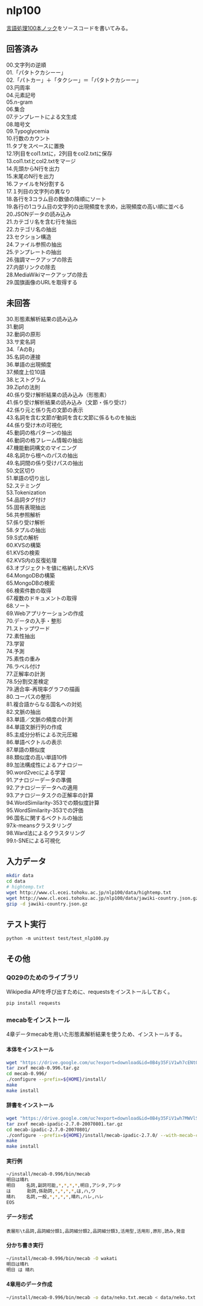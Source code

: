 # nlp100

[言語処理100本ノック](http://www.cl.ecei.tohoku.ac.jp/nlp100/)をソースコードを書いてみる。

## 回答済み

00.文字列の逆順  
01.「パタトクカシーー」  
02.「パトカー」＋「タクシー」＝「パタトクカシーー」  
03.円周率  
04.元素記号  
05.n-gram  
06.集合  
07.テンプレートによる文生成  
08.暗号文  
09.Typoglycemia  
10.行数のカウント  
11.タブをスペースに置換  
12.1列目をcol1.txtに，2列目をcol2.txtに保存  
13.col1.txtとcol2.txtをマージ  
14.先頭からN行を出力  
15.末尾のN行を出力  
16.ファイルをN分割する  
17.１列目の文字列の異なり  
18.各行を3コラム目の数値の降順にソート  
19.各行の1コラム目の文字列の出現頻度を求め，出現頻度の高い順に並べる  
20.JSONデータの読み込み  
21.カテゴリ名を含む行を抽出  
22.カテゴリ名の抽出  
23.セクション構造  
24.ファイル参照の抽出  
25.テンプレートの抽出  
26.強調マークアップの除去  
27.内部リンクの除去  
28.MediaWikiマークアップの除去  
29.国旗画像のURLを取得する  

## 未回答

30.形態素解析結果の読み込み  
31.動詞  
32.動詞の原形  
33.サ変名詞  
34.「AのB」  
35.名詞の連接  
36.単語の出現頻度  
37.頻度上位10語  
38.ヒストグラム  
39.Zipfの法則  
40.係り受け解析結果の読み込み（形態素）  
41.係り受け解析結果の読み込み（文節・係り受け）  
42.係り元と係り先の文節の表示  
43.名詞を含む文節が動詞を含む文節に係るものを抽出  
44.係り受け木の可視化  
45.動詞の格パターンの抽出  
46.動詞の格フレーム情報の抽出  
47.機能動詞構文のマイニング  
48.名詞から根へのパスの抽出  
49.名詞間の係り受けパスの抽出  
50.文区切り  
51.単語の切り出し  
52.ステミング  
53.Tokenization  
54.品詞タグ付け  
55.固有表現抽出  
56.共参照解析  
57.係り受け解析  
58.タプルの抽出  
59.S式の解析  
60.KVSの構築  
61.KVSの検索  
62.KVS内の反復処理  
63.オブジェクトを値に格納したKVS  
64.MongoDBの構築  
65.MongoDBの検索  
66.検索件数の取得  
67.複数のドキュメントの取得  
68.ソート  
69.Webアプリケーションの作成  
70.データの入手・整形  
71.ストップワード  
72.素性抽出  
73.学習  
74.予測  
75.素性の重み  
76.ラベル付け  
77.正解率の計測  
78.5分割交差検定  
79.適合率-再現率グラフの描画  
80.コーパスの整形  
81.複合語からなる国名への対処  
82.文脈の抽出  
83.単語／文脈の頻度の計測  
84.単語文脈行列の作成  
85.主成分分析による次元圧縮  
86.単語ベクトルの表示  
87.単語の類似度  
88.類似度の高い単語10件  
89.加法構成性によるアナロジー  
90.word2vecによる学習  
91.アナロジーデータの準備  
92.アナロジーデータへの適用  
93.アナロジータスクの正解率の計算  
94.WordSimilarity-353での類似度計算  
95.WordSimilarity-353での評価  
96.国名に関するベクトルの抽出  
97.k-meansクラスタリング  
98.Ward法によるクラスタリング  
99.t-SNEによる可視化  

## 入力データ

```Bash
mkdir data
cd data
# hightemp.txt
wget http://www.cl.ecei.tohoku.ac.jp/nlp100/data/hightemp.txt
wget http://www.cl.ecei.tohoku.ac.jp/nlp100/data/jawiki-country.json.gz
gzip -d jawiki-country.json.gz
```

## テスト実行

```
python -m unittest test/test_nlp100.py
```

## その他

### Q029のためのライブラリ

Wikipedia APIを呼び出すために、requestsをインストールしておく。

```Bash
pip install requests
```

### mecabをインストール

4章データmecabを用いた形態素解析結果を使うため、インストールする。

#### 本体をインストール

```Bash
wget "https://drive.google.com/uc?export=download&id=0B4y35FiV1wh7cENtOXlicTFaRUE" -O mecab-0.996.tar.gz
tar zxvf mecab-0.996.tar.gz
cd mecab-0.996/
./configure --prefix=${HOME}/install/
make
make install
```

#### 辞書をインストール

```Bash
wget "https://drive.google.com/uc?export=download&id=0B4y35FiV1wh7MWVlSDBCSXZMTXM" -O mecab-ipadic-2.7.0-20070801.tar.gz
tar zxvf mecab-ipadic-2.7.0-20070801.tar.gz
cd mecab-ipadic-2.7.0-20070801/
./configure --prefix=${HOME}/install/mecab-ipadic-2.7.0/ --with-mecab-config=${HOME}/install/mecab-0.996/bin/mecab-config --with-charset=utf8
make
make install
```

#### 実行例

```Bash
~/install/mecab-0.996/bin/mecab
明日は晴れ
明日    名詞,副詞可能,*,*,*,*,明日,アシタ,アシタ
は      助詞,係助詞,*,*,*,*,は,ハ,ワ
晴れ    名詞,一般,*,*,*,*,晴れ,ハレ,ハレ
EOS
```

#### データ形式

```
表層形\t品詞,品詞細分類1,品詞細分類2,品詞細分類3,活用型,活用形,原形,読み,発音
```

#### 分かち書き実行

```Bash
~/install/mecab-0.996/bin/mecab -O wakati
明日は晴れ
明日 は 晴れ
```

#### 4章用のデータ作成

```Bash
~/install/mecab-0.996/bin/mecab -o data/neko.txt.mecab < data/neko.txt
```
